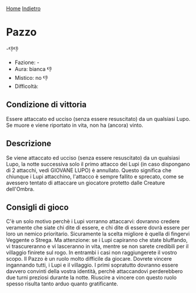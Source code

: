 [Home](/wherewolf-rules)
[Indietro](..)

# Pazzo

<span class='emoji'>-👎👎</span>

- Fazione: -
- Aura: bianca <span class='emoji'>👎</span>
- Mistico: no <span class='emoji'>👎</span>
- Difficoltà: 

## Condizione di vittoria

Essere attaccato ed ucciso (senza essere resuscitato) da un qualsiasi Lupo. Se muore e viene riportato in vita, non ha (ancora) vinto.

## Descrizione

Se viene attaccato ed ucciso (senza essere resuscitato) da un qualsiasi Lupo, la notte successiva solo il primo attacco dei Lupi (in caso dispongano di 2 attacchi, vedi GIOVANE LUPO) è annullato. Questo significa che chiunque i Lupi attacchino, l'attacco è sempre fallito e sprecato, come se avessero tentato di attaccare un giocatore protetto dalle Creature dell'Ombra.

## Consigli di gioco

C'è un solo motivo perchè i Lupi vorranno attaccarvi: dovranno credere veramente che siate chi dite di essere, e chi dite di essere dovrà essere per loro un nemico prioritario. Sicuramente la scelta migliore è quella di fingervi Veggente o Strega. Ma attenzione: se i Lupi capiranno che state bluffando, vi trascureranno e vi lasceranno in vita, mentre se non sarete credibili per il villaggio finirete sul rogo. In entrambi i casi non raggiungerete il vostro scopo. Il Pazzo è un ruolo molto difficile da giocare. Dovrete vincere ingannando tutti, i Lupi e il villaggio. I primi sopratutto dovranno essere davvero convinti della vostra identità, perchè attaccandovi perderebbero due turni preziosi durante la notte. Riuscire a vincere con questo ruolo spesso risulta tanto arduo quanto gratificante.
